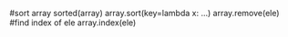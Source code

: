 #sort array
sorted(array)
array.sort(key=lambda x: ...)
array.remove(ele)
#find index of ele
array.index(ele)